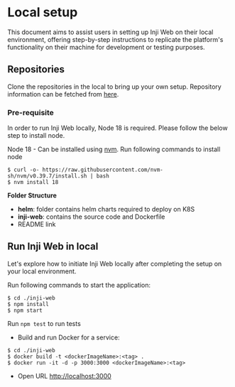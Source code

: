 # Local setup

This document aims to assist users in setting up Inji Web on their local environment, offering step-by-step instructions to replicate the platform's functionality on their machine for development or testing purposes.

## Repositories

Clone the repositories in the local to bring up your own setup. Repository information can be fetched from [here](https://docs.mosip.io/inji/inji-web/inji-web/version-0.8.0#repository-released).

### Pre-requisite

In order to run Inji Web locally, Node 18 is required. Please follow the below step to install node.

Node 18 - Can be installed using [nvm](https://github.com/nvm-sh/nvm). Run following commands to install node

```
$ curl -o- https://raw.githubusercontent.com/nvm-sh/nvm/v0.39.7/install.sh | bash
$ nvm install 18
```

**Folder Structure**

* **helm**: folder contains helm charts required to deploy on K8S
* **inji-web**: contains the source code and Dockerfile
* README link

## Run Inji Web in local

Let's explore how to initiate Inji Web locally after completing the setup on your local environment.

Run following commands to start the application:

```
$ cd ./inji-web
$ npm install
$ npm start
```

Run `npm test` to run tests

* Build and run Docker for a service:

```
$ cd ./inji-web
$ docker build -t <dockerImageName>:<tag> .
$ docker run -it -d -p 3000:3000 <dockerImageName>:<tag>
```
* Open URL [http://localhost:3000](http://localhost:3000)





